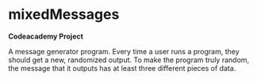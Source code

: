 # mixedMessages

**Codeacademy Project**

A message generator program. Every time a user runs a program, they should get a new, randomized output. To make the program truly random, the message that it outputs has at least three different pieces of data.
